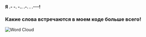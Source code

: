 #### Я .- -. -.. .-. . .---!

### Какие слова встречаются в моем коде больше всего!

![Word Cloud](https://github.com/your_username/your_repository/raw/main/wordcloud_image.png)


<!--
**GinKey/GinKey** is a ✨ _special_ ✨ repository because its `README.md` (this file) appears on your GitHub profile.

Here are some ideas to get you started:

- 🔭 I’m currently working on ...
- 🌱 I’m currently learning ...
- 👯 I’m looking to collaborate on ...
- 🤔 I’m looking for help with ...
- 💬 Ask me about ...
- 📫 How to reach me: ...
- 😄 Pronouns: ...
- ⚡ Fun fact: ...
-->
